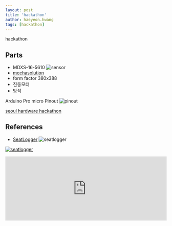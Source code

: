 ```yaml
---
layout: post
title: 'hackathon' 
author: haeyeon.hwang
tags: [hackathon]
---
```


hackathon

## Parts
* MDXS-16-5610
![sensor](https://www.eleparts.co.kr/data/EPX/J3M/FJ/170721103701db27131ae089c12fa702.jpg)
* [mechasolution](http://mechasolution.com/shop/goods/goods_view.php?goodsno=577041&category=129028)
* form factor 380x388
* 진동모터
* 방석

Arduino Pro micro Pinout
![pinout](https://lh6.googleusercontent.com/qa__mwS4wO7TeeMnV6T1COCtxGFQe6s8UpB_3vEhsobmy2r1gU0VS14An7yW_sqJP1TeHE2sJGmhJjOotfEL1wsxBJc63hZbXuP4MeFlEcr5BUHCO_9qWoyLMOe8fQiDwIqhnwQ)

[seoul hardware hackathon](https://www.seoulhackathon.org/)

## References
* [SeatLogger](http://footlogger.com/hp_seatlogger/)
![seatlogger](http://footlogger.com/hp_seatlogger/wp-content/uploads/2014/11/mid.jpg)

[![seatlogger](https://img.youtube.com/vi/fDXSxP5kO74/0.jpg)](https://www.youtube.com/watch?v=fDXSxP5kO74)

<iframe width="100%" height="200" src="https://www.youtube.com/embed/fDXSxP5kO74" frameborder="0" allowfullscreen></iframe>

